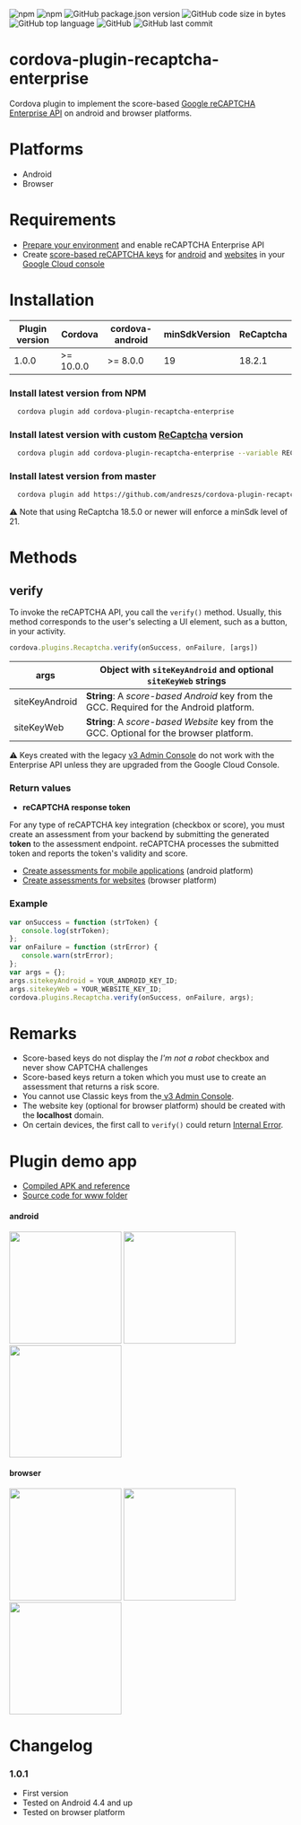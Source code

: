 ![npm](https://img.shields.io/npm/dt/cordova-plugin-recaptcha-enterprise) ![npm](https://img.shields.io/npm/v/cordova-plugin-recaptcha-enterprise) ![GitHub package.json version](https://img.shields.io/github/package-json/v/andreszs/cordova-plugin-recaptcha-enterprise?color=FF6D00&label=master&logo=github) ![GitHub code size in bytes](https://img.shields.io/github/languages/code-size/andreszs/cordova-plugin-recaptcha-enterprise) ![GitHub top language](https://img.shields.io/github/languages/top/andreszs/cordova-plugin-recaptcha-enterprise) ![GitHub](https://img.shields.io/github/license/andreszs/cordova-plugin-recaptcha-enterprise) ![GitHub last commit](https://img.shields.io/github/last-commit/andreszs/cordova-plugin-recaptcha-enterprise)

# cordova-plugin-recaptcha-enterprise

Cordova plugin to implement the score-based [Google reCAPTCHA Enterprise API](https://cloud.google.com/recaptcha-enterprise/docs/overview "Google reCAPTCHA Enterprise API") on android and browser platforms.

# Platforms

- Android
- Browser

# Requirements

- [Prepare your environment](https://cloud.google.com/recaptcha-enterprise/docs/prepare-environment "Prepare your environment") and enable reCAPTCHA Enterprise API
- Create [score-based reCAPTCHA keys](https://cloud.google.com/recaptcha-enterprise/docs/keys "score-based reCAPTCHA keys") for [android](https://cloud.google.com/recaptcha-enterprise/docs/create-key-mobile "android") and [websites](https://cloud.google.com/recaptcha-enterprise/docs/create-key-website "websites") in your [Google Cloud console](https://console.cloud.google.com/security/recaptcha?orgonly=true&project=plugin-demo-1718371135488&supportedpurview=organizationId,folder,project " Google Cloud console")

# Installation

| Plugin version | Cordova | cordova-android | minSdkVersion | ReCaptcha |
| --- | --- | --- | --- | --- |
| 1.0.0 | >= 10.0.0 | >= 8.0.0 | 19 | 18.2.1 |

### Install latest version from NPM

```bash
  cordova plugin add cordova-plugin-recaptcha-enterprise
```

### Install latest version with custom [ReCaptcha](https://mvnrepository.com/artifact/com.google.android.recaptcha/recaptcha) version

```bash
  cordova plugin add cordova-plugin-recaptcha-enterprise --variable RECAPTCHA_VERSION=18.2.1
```

### Install latest version from master

```bash
  cordova plugin add https://github.com/andreszs/cordova-plugin-recaptcha-enterprise
```
⚠ Note that using ReCaptcha 18.5.0 or newer will enforce a minSdk level of 21.

# Methods

## verify

To invoke the reCAPTCHA API, you call the `verify()` method. Usually, this method corresponds to the user's selecting a UI element, such as a button, in your activity.

```javascript
cordova.plugins.Recaptcha.verify(onSuccess, onFailure, [args])
```

| **args** | Object with `siteKeyAndroid` and optional `siteKeyWeb` strings |
| --- | --- |
| siteKeyAndroid | **String**: A *score-based Android* key from the GCC. Required for the Android platform. |
| siteKeyWeb | **String**: A *score-based Website* key from the GCC. Optional for the browser platform. |

⚠ Keys created with the legacy [v3 Admin Console](https://www.google.com/recaptcha/admin/ "v3 Admin Console") do not work with the Enterprise API unless they are upgraded from the Google Cloud Console.

### Return values

- **reCAPTCHA response token**

For any type of reCAPTCHA key integration (checkbox or score), you must create an assessment from your backend by submitting the generated **token** to the assessment endpoint. reCAPTCHA processes the submitted token and reports the token's validity and score.

- [Create assessments for mobile applications](https://cloud.google.com/recaptcha-enterprise/docs/create-assessment-mobile "Create assessments for mobile applications") (android platform)
- [Create assessments for websites](https://cloud.google.com/recaptcha-enterprise/docs/create-assessment-website "Create assessments for websites") (browser platform)

### Example

 ```javascript
var onSuccess = function (strToken) {
    console.log(strToken);
};
var onFailure = function (strError) {
    console.warn(strError);
};
var args = {};
args.sitekeyAndroid = YOUR_ANDROID_KEY_ID;
args.sitekeyWeb = YOUR_WEBSITE_KEY_ID;
cordova.plugins.Recaptcha.verify(onSuccess, onFailure, args);
```

# Remarks

- Score-based keys do not display the *I'm not a robot* checkbox and never show CAPTCHA challenges
- Score-based keys return a token which you must use to create an assessment that returns a risk score.
- You cannot use Classic keys from the[ v3 Admin Console](https://www.google.com/recaptcha/admin " v3 Admin Console").
- The website key (optional for browser platform) should be created with the **localhost** domain.
- On certain devices, the first call to `verify()` could return [Internal Error](https://cloud.google.com/recaptcha-enterprise/docs/reference/android/com/google/android/recaptcha/RecaptchaErrorCode#INTERNAL_ERROR "Internal Error").

# Plugin demo app

- [Compiled APK and reference](https://www.andreszsogon.com/com-andreszs-grecaptcha-demo/)
- [Source code for www folder](https://github.com/andreszs/cordova-plugin-demos)

#### android
<img src="https://github.com/andreszs/cordova-plugin-demos/blob/main/com.andreszs.grecaptcha.demo/screenshots/android/grecaptcha-01.png?raw=true" width="200" /> <img src="https://github.com/andreszs/cordova-plugin-demos/blob/main/com.andreszs.grecaptcha.demo/screenshots/android/grecaptcha-02.png?raw=true" width="200" /> <img src="https://github.com/andreszs/cordova-plugin-demos/blob/main/com.andreszs.grecaptcha.demo/screenshots/android/grecaptcha-03.png?raw=true" width="200" />

#### browser
<img src="https://github.com/andreszs/cordova-plugin-demos/blob/main/com.andreszs.grecaptcha.demo/screenshots/browser/grecaptcha-01.png?raw=true" width="200" /> <img src="https://github.com/andreszs/cordova-plugin-demos/blob/main/com.andreszs.grecaptcha.demo/screenshots/browser/grecaptcha-02.png?raw=true" width="200" /> <img src="https://github.com/andreszs/cordova-plugin-demos/blob/main/com.andreszs.grecaptcha.demo/screenshots/browser/grecaptcha-03.png?raw=true" width="200" />

# Changelog

### 1.0.1

- First version
- Tested on Android 4.4 and up
- Tested on browser platform
